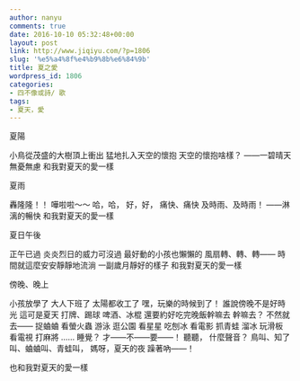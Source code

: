 ```yaml
---
author: nanyu
comments: true
date: 2016-10-10 05:32:48+00:00
layout: post
link: http://www.jiqiyu.com/?p=1806
slug: '%e5%a4%8f%e4%b9%8b%e6%84%9b'
title: 夏之愛
wordpress_id: 1806
categories:
- 四不像或詩/ 歌
tags:
- 夏天，愛
---
```


夏陽

小鳥從茂盛的大樹頂上衝出
猛地扎入天空的懷抱
天空的懷抱啥樣？
——一碧晴天
無憂無慮
和我對夏天的愛一樣

夏雨

轟隆隆！！
嘩啦啦～～
哈，哈，
好，好，
痛快、痛快
及時雨、及時雨！
——淋漓的暢快
和我對夏天的愛一樣

夏日午後

正午已過
炎炎烈日的威力可沒過
最好動的小孩也懶懶的
風扇轉、轉、轉——
時間就這麼安安靜靜地流淌
一副歲月靜好的樣子
和我對夏天的愛一樣

傍晚、晚上

小孩放學了
大人下班了
太陽都收工了
嘿，玩樂的時候到了！
誰說傍晚不是好時光
這可是夏天
打牌、踢球
啤酒、冰棍
還要約好吃完晚飯幹嘛去
幹嘛去？
不然就去——
捉蛐蛐
看螢火蟲
游泳
逛公園
看星星
吃刨冰
看電影
抓青蛙
溜冰
玩滑板
看電視
打麻將
……
睡覺？
才——不——要——！
聽聽，
什麼聲音？
鳥叫、知了叫、蛐蛐叫、青蛙叫，
媽呀，夏天的夜
躁著吶——！

也和我對夏天的愛一樣

